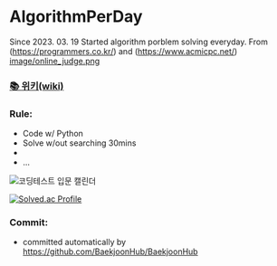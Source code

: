 # AlgorithmPerDay
Since 2023. 03. 19 Started algorithm porblem solving everyday. 
From (https://programmers.co.kr/) and (https://www.acmicpc.net/)
[image/online_judge.png](https://github.com/tjfehdgns1/AlgorithmPerDay/blob/main/image/online_judge.png)

### <a href = "https://github.com/tjfehdgns1/AlgorithmPerDay/wiki" > 📚 **위키(wiki)** </a>

### Rule:
- Code w/ Python
- Solve  w/out searching 30mins
- 
- ...

![코딩테스트 입문 캘린더](https://user-images.githubusercontent.com/74089191/232176917-ab14f0d8-3aa3-41fd-8cd7-0e4ee444c20c.png)

[![Solved.ac Profile](http://mazassumnida.wtf/api/v2/generate_badge?boj=o10224)](https://solved.ac/o10224/)


### Commit:
- committed automatically by https://github.com/BaekjoonHub/BaekjoonHub

